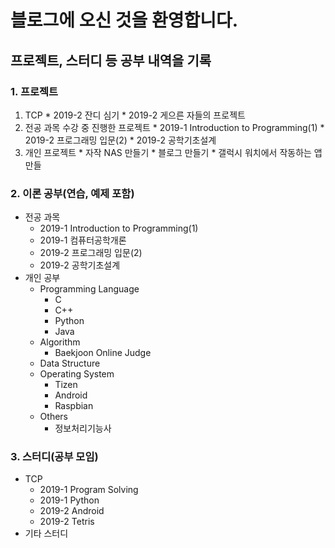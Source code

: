 ﻿---
layout: default
---

# 블로그에 오신 것을 환영합니다.
## 프로젝트, 스터디 등 공부 내역을 기록

### 1. 프로젝트
  1. TCP
    * 2019-2 잔디 심기
    * 2019-2 게으른 자들의 프로젝트
  2. 전공 과목 수강 중 진행한 프로젝트
    * 2019-1 Introduction to Programming(1)
    * 2019-2 프로그래밍 입문(2)
    * 2019-2 공학기초설계
  3. 개인 프로젝트
    * 자작 NAS 만들기
    * 블로그 만들기
    * 갤럭시 워치에서 작동하는 앱 만들

### 2. 이론 공부(연습, 예제 포함)
  * 전공 과목
    + 2019-1 Introduction to Programming(1)
    + 2019-1 컴퓨터공학개론
    + 2019-2 프로그래밍 입문(2)
    + 2019-2 공학기초설계
  * 개인 공부
    + Programming Language
      - C
      - C++
      - Python
      - Java
    + Algorithm
      - Baekjoon Online Judge
    + Data Structure
    + Operating System
      - Tizen
      - Android
      - Raspbian
    + Others
      - 정보처리기능사

### 3. 스터디(공부 모임)
  * TCP
    + 2019-1 Program Solving
    + 2019-1 Python
    + 2019-2 Android
    + 2019-2 Tetris
  * 기타 스터디
